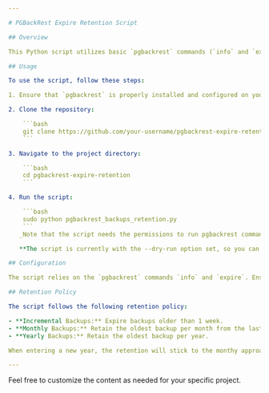 ```yaml
---

# PGBackRest Expire Retention Script

## Overview

This Python script utilizes basic `pgbackrest` commands (`info` and `expire`) to manage backups efficiently. When executed at the appropriate time, the script automates the expiration of incremental backups that are more than a week old. It also retains the oldest backup per month from the last several months and follows a similar approach for the last years, preserving the oldest backup per year.

## Usage

To use the script, follow these steps:

1. Ensure that `pgbackrest` is properly installed and configured on your system.

2. Clone the repository:

    ```bash
    git clone https://github.com/your-username/pgbackrest-expire-retention.git
    ```

3. Navigate to the project directory:

    ```bash
    cd pgbackrest-expire-retention
    ```

4. Run the script:

    ```bash
    sudo python pgbackrest_backups_retention.py
    ```
   _Note that the script needs the permissions to run pgbackrest commands._

   **The script is currently with the --dry-run option set, so you can see what would happens in the logs, if you want to exit the dry run, edit `expire_command` variable**

## Configuration

The script relies on the `pgbackrest` commands `info` and `expire`. Ensure that the script is executed at an appropriate frequency to achieve the desired backup retention strategy.

## Retention Policy

The script follows the following retention policy:

- **Incremental Backups:** Expire backups older than 1 week.
- **Monthly Backups:** Retain the oldest backup per month from the last 12 months.
- **Yearly Backups:** Retain the oldest backup per year.

When entering a new year, the retention will stick to the monthy approach for the last 365 days.

---
```


Feel free to customize the content as needed for your specific project.
